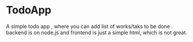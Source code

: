 # TodoApp
A simple todo app , where you can add list of works/taks to be done .  
backend is on node.js
and frontend is just a simple html, which is not great.
